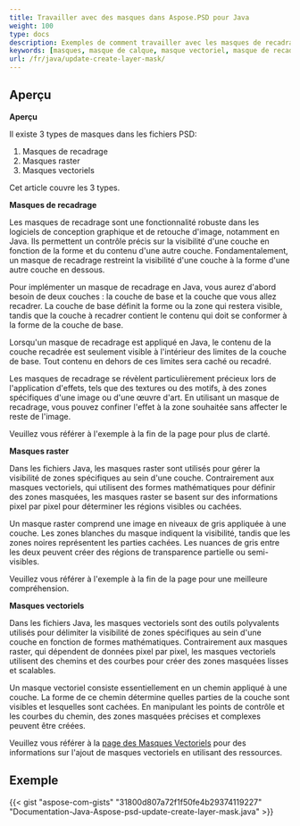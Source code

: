 ```yaml
---
title: Travailler avec des masques dans Aspose.PSD pour Java
weight: 100
type: docs
description: Exemples de comment travailler avec les masques de recadrage, raster et vectoriels dans un fichier PSD
keywords: [masques, masque de calque, masque vectoriel, masque de recadrage, psd, api psd, java, exemple de code]
url: /fr/java/update-create-layer-mask/
---
```


## **Aperçu**

**Aperçu**

Il existe 3 types de masques dans les fichiers PSD:
1. Masques de recadrage
2. Masques raster
3. Masques vectoriels

Cet article couvre les 3 types.

**Masques de recadrage**

Les masques de recadrage sont une fonctionnalité robuste dans les logiciels de conception graphique et de retouche d'image, notamment en Java. Ils permettent un contrôle précis sur la visibilité d'une couche en fonction de la forme et du contenu d'une autre couche. Fondamentalement, un masque de recadrage restreint la visibilité d'une couche à la forme d'une autre couche en dessous.

Pour implémenter un masque de recadrage en Java, vous aurez d'abord besoin de deux couches : la couche de base et la couche que vous allez recadrer. La couche de base définit la forme ou la zone qui restera visible, tandis que la couche à recadrer contient le contenu qui doit se conformer à la forme de la couche de base.

Lorsqu'un masque de recadrage est appliqué en Java, le contenu de la couche recadrée est seulement visible à l'intérieur des limites de la couche de base. Tout contenu en dehors de ces limites sera caché ou recadré.

Les masques de recadrage se révèlent particulièrement précieux lors de l'application d'effets, tels que des textures ou des motifs, à des zones spécifiques d'une image ou d'une œuvre d'art. En utilisant un masque de recadrage, vous pouvez confiner l'effet à la zone souhaitée sans affecter le reste de l'image.

Veuillez vous référer à l'exemple à la fin de la page pour plus de clarté.

**Masques raster**

Dans les fichiers Java, les masques raster sont utilisés pour gérer la visibilité de zones spécifiques au sein d'une couche. Contrairement aux masques vectoriels, qui utilisent des formes mathématiques pour définir des zones masquées, les masques raster se basent sur des informations pixel par pixel pour déterminer les régions visibles ou cachées.

Un masque raster comprend une image en niveaux de gris appliquée à une couche. Les zones blanches du masque indiquent la visibilité, tandis que les zones noires représentent les parties cachées. Les nuances de gris entre les deux peuvent créer des régions de transparence partielle ou semi-visibles.

Veuillez vous référer à l'exemple à la fin de la page pour une meilleure compréhension.

**Masques vectoriels**

Dans les fichiers Java, les masques vectoriels sont des outils polyvalents utilisés pour délimiter la visibilité de zones spécifiques au sein d'une couche en fonction de formes mathématiques. Contrairement aux masques raster, qui dépendent de données pixel par pixel, les masques vectoriels utilisent des chemins et des courbes pour créer des zones masquées lisses et scalables.

Un masque vectoriel consiste essentiellement en un chemin appliqué à une couche. La forme de ce chemin détermine quelles parties de la couche sont visibles et lesquelles sont cachées. En manipulant les points de contrôle et les courbes du chemin, des zones masquées précises et complexes peuvent être créées.

Veuillez vous référer à la [page des Masques Vectoriels](https://reference.aspose.com/psd/java/com.aspose.psd.fileformats.psd.layers/layermaskdatashort/) pour des informations sur l'ajout de masques vectoriels en utilisant des ressources.

## **Exemple**
{{< gist "aspose-com-gists" "31800d807a72f1f50fe4b29374119227" "Documentation-Java-Aspose-psd-update-create-layer-mask.java" >}}
